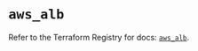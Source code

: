 # `aws_alb`

Refer to the Terraform Registry for docs: [`aws_alb`](https://registry.terraform.io/providers/hashicorp/aws/5.41.0/docs/resources/alb).
